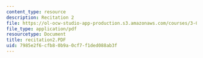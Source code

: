 ```yaml
---
content_type: resource
description: Recitation 2
file: https://ol-ocw-studio-app-production.s3.amazonaws.com/courses/3-00-thermodynamics-of-materials-fall-2002/7985e2f6cfb80b9a0cf7f1ded088ab3f_recitation2.PDF
file_type: application/pdf
resourcetype: Document
title: recitation2.PDF
uid: 7985e2f6-cfb8-0b9a-0cf7-f1ded088ab3f
---
```

